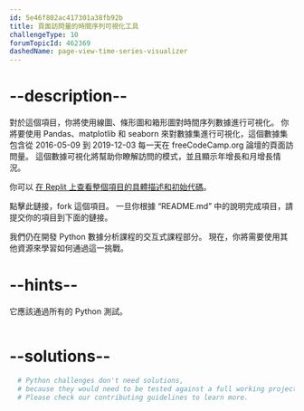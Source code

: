 ```yaml
---
id: 5e46f802ac417301a38fb92b
title: 頁面訪問量的時間序列可視化工具
challengeType: 10
forumTopicId: 462369
dashedName: page-view-time-series-visualizer
---
```


# --description--

對於這個項目，你將使用線圖、條形圖和箱形圖對時間序列數據進行可視化。 你將要使用 Pandas、matplotlib 和 seaborn 來對數據集進行可視化，這個數據集包含從 2016-05-09 到 2019-12-03 每一天在 freeCodeCamp.org 論壇的頁面訪問量。 這個數據可視化將幫助你瞭解訪問的模式，並且顯示年增長和月增長情況。

你可以 [在 Replit 上查看整個項目的具體描述和初始代碼](https://replit.com/github/freeCodeCamp/boilerplate-page-view-time-series-visualizer)。

點擊此鏈接，fork 這個項目。 一旦你根據 “README.md” 中的說明完成項目，請提交你的項目到下面的鏈接。

我們仍在開發 Python 數據分析課程的交互式課程部分。 現在，你將需要使用其他資源來學習如何通過這一挑戰。

# --hints--

它應該通過所有的 Python 測試。

```js

```

# --solutions--

```py
  # Python challenges don't need solutions,
  # because they would need to be tested against a full working project.
  # Please check our contributing guidelines to learn more.
```
